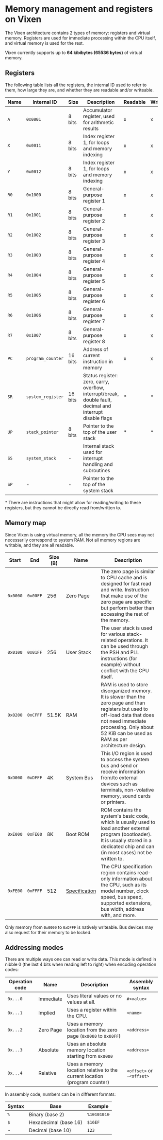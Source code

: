 # Memory management and registers on Vixen

The Vixen architecture contains 2 types of memory: registers and virtual memory. Registers are used for immediate processing within the CPU itself, and virtual memory is used for the rest.

Vixen currently supports up to **64 kibibytes (65536 bytes)** of virtual memory.

## Registers

The following table lists all the registers, the internal ID used to refer to them, how large they are, and whether they are readable and/or writeable.

| Name | Internal ID       | Size    | Description                                                                                                | Readable | Writable |
|------|-------------------|---------|------------------------------------------------------------------------------------------------------------|----------|----------|
| `A`  | `0x0001`          | 8 bits  | Accumulator register, used for arithmetic results                                                          | x        | x        |
| `X`  | `0x0011`          | 8 bits  | Index register 1, for loops and memory indexing                                                            | x        | x        |
| `Y`  | `0x0012`          | 8 bits  | Index register 1, for loops and memory indexing                                                            | x        | x        |
| `R0` | `0x1000`          | 8 bits  | General-purpose register 1                                                                                 | x        | x        |
| `R1` | `0x1001`          | 8 bits  | General-purpose register 2                                                                                 | x        | x        |
| `R2` | `0x1002`          | 8 bits  | General-purpose register 3                                                                                 | x        | x        |
| `R3` | `0x1003`          | 8 bits  | General-purpose register 4                                                                                 | x        | x        |
| `R4` | `0x1004`          | 8 bits  | General-purpose register 5                                                                                 | x        | x        |
| `R5` | `0x1005`          | 8 bits  | General-purpose register 6                                                                                 | x        | x        |
| `R6` | `0x1006`          | 8 bits  | General-purpose register 7                                                                                 | x        | x        |
| `R7` | `0x1007`          | 8 bits  | General-purpose register 8                                                                                 | x        | x        |
| `PC` | `program_counter` | 16 bits | Address of current instruction in memory                                                                   | x        | x        |
| `SR` | `system_register` | 16 bits | Status register: zero, carry, overflow, interrupt/break, double fault, decimal and interrupt disable flags | *        | *        |
| `UP` | `stack_pointer`   | 8 bits  | Pointer to the top of the user stack                                                                       | *        | *        |
| `SS` | `system_stack`    | -       | Internal stack used for interrupt handling and subroutines                                                 |          |          |
| `SP` | -                 | -       | Pointer to the top of the system stack                                                                     |          |          |

\* There are instructions that might allow for reading/writing to these registers, but they cannot be directly read from/written to.

## Memory map

Since Vixen is using virtual memory, all the memory the CPU sees may not necessarily correspond to system RAM. Not all memory regions are writable, and they are all readable.

| Start    | End      | Size (B) | Name                                       | Description                                                                                                                                                                                                                      |
|----------|----------|----------|--------------------------------------------|----------------------------------------------------------------------------------------------------------------------------------------------------------------------------------------------------------------------------------|
| `0x0000` | `0x00FF` | 256      | Zero Page                                  | The zero page is similar to CPU cache and is designed for fast read and write. Instruction that make use of the zero page are specific but perform better than accessing the rest of the memory.                                 |
| `0x0100` | `0x01FF` | 256      | User Stack                                 | The user stack is used for various stack-related operations. It can be used through the PSH and PLL instructions (for example) without conflict with the CPU itself.                                                             |
| `0x0200` | `0xCFFF` | 51.5K    | RAM                                        | RAM is used to store disorganized memory. It is slower than the zero page and than registers but used to off-load data that does not need immediate processing. Only about 52 KiB can be used as RAM as per architecture design. |
| `0xD000` | `0xDFFF` | 4K       | System Bus                                 | This I/O region is used to access the system bus and send or receive information from/to external devices such as terminals, non-volative memory, sound cards or printers.                                                       |
| `0xE000` | `0xFE00` | 8K       | Boot ROM                                   | ROM contains the system's basic code, which is usually used to load another external program (bootloader). It is usually stored in a dedicated chip and can (in most cases) not be written to.                                   |
| `0xFE00` | `0xFFFF` | 512      | [Specification](../specification/index.md) | The CPU specification region contains read-only information about the CPU, such as its model number, clock speed, bus speed, supported extensions, bus width, address with, and more.                                            |

Only memory from `0x0000` to `0xDFFF` is natively writeable. Bus devices may also request for their memory to be locked.

## Addressing modes

There are multiple ways one can read or write data. This mode is defined in nibble 0 (the last 4 bits when reading left to right) when encoding operation codes:

| Operation code | Name      | Description                                                               | Assembly syntax           |
|----------------|-----------|---------------------------------------------------------------------------|---------------------------|
| `0x...0`       | Immediate | Uses literal values or no values at all.                                  | `#<value>`                |
| `0x...1`       | Implied   | Uses a register within the CPU.                                           | `<name>`                  |
| `0x...2`       | Zero Page | Uses a memory location from the zero page (`0x0000` to `0x00FF`)          | `<address>`               |
| `0x...3`       | Absolute  | Uses an absolute memory location starting from `0x0000`                   | `<address>`               |
| `0x...4`       | Relative  | Uses a memory location relative to the current location (program counter) | `<offset>` or `-<offset>` |

In assembly code, numbers can be in different formats:

| Syntax | Base                  | Example     |
|--------|-----------------------|-------------|
| `%`    | Binary (base 2)       | `%10101010` |
| `$`    | Hexadecimal (base 16) | `$16EF`     |
| -      | Decimal (base 10)     | `123`       |
